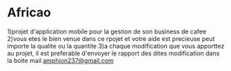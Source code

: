 # Africao
1)projet d'application mobile pour la gestion de son business de cafee
2)vous etes le bien venue dans ce rpojet et votre aide est precieuse peut importe la qualite ou la quantite
3)a chaque modification que vous apporttez au projet, il est preferable d'envoyer le rapport des dites modification dans la boite mail amphion237@gmail.com
